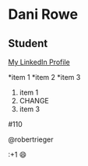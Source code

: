 # Dani Rowe

## Student

[My LinkedIn Profile](www.linkedin.com/in/danielle-rowe1225)

*item 1
*item 2
*item 3

1. item 1
2. CHANGE
3. item 3

#110

@robertrieger

:+1 :smile: